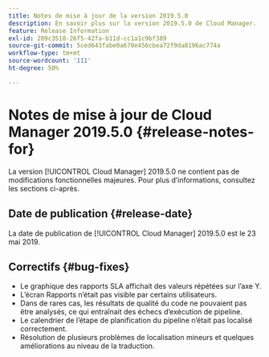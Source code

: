```yaml
---
title: Notes de mise à jour de la version 2019.5.0
description: En savoir plus sur la version 2019.5.0 de Cloud Manager.
feature: Release Information
exl-id: 209c3510-26f5-42fa-b11d-cc1a1c9bf389
source-git-commit: 5ced643fabe0a670e456cbea72f9da8196ac774a
workflow-type: tm+mt
source-wordcount: '111'
ht-degree: 50%

---
```


# Notes de mise à jour de Cloud Manager 2019.5.0 {#release-notes-for}

La version [!UICONTROL Cloud Manager] 2019.5.0 ne contient pas de modifications fonctionnelles majeures. Pour plus d’informations, consultez les sections ci-après.

## Date de publication {#release-date}

La date de publication de [!UICONTROL Cloud Manager] 2019.5.0 est le 23 mai 2019.


## Correctifs {#bug-fixes}

* Le graphique des rapports SLA affichait des valeurs répétées sur l’axe Y.
* L’écran Rapports n’était pas visible par certains utilisateurs.
* Dans de rares cas, les résultats de qualité du code ne pouvaient pas être analysés, ce qui entraînait des échecs d’exécution de pipeline.
* Le calendrier de l’étape de planification du pipeline n’était pas localisé correctement.
* Résolution de plusieurs problèmes de localisation mineurs et quelques améliorations au niveau de la traduction.
